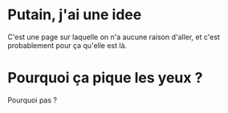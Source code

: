 # Putain, j'ai une idee

C'est une page sur laquelle on n'a aucune raison d'aller, et c'est probablement pour ça qu'elle est là.


# Pourquoi ça pique les yeux ?

Pourquoi pas ?
